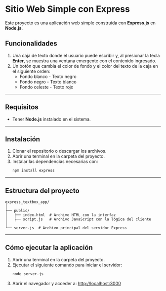 # Sitio Web Simple con Express

Este proyecto es una aplicación web simple construida con **Express.js** en **Node.js**.

## Funcionalidades

1. Una caja de texto donde el usuario puede escribir y, al presionar la tecla **Enter**, se muestra una ventana emergente con el contenido ingresado.
2. Un botón que cambia el color de fondo y el color del texto de la caja en el siguiente orden:
   - Fondo blanco - Texto negro  
   - Fondo negro - Texto blanco  
   - Fondo celeste - Texto rojo  

---

## Requisitos

- Tener **Node.js** instalado en el sistema.

---

## Instalación

1. Clonar el repositorio o descargar los archivos.
2. Abrir una terminal en la carpeta del proyecto.
3. Instalar las dependencias necesarias con:
   ```bash
   npm install express
   ```

---

## Estructura del proyecto

```
express_textbox_app/
│
├── public/
│   ├── index.html  # Archivo HTML con la interfaz
│   ├── script.js   # Archivo JavaScript con la lógica del cliente
│
└── server.js  # Archivo principal del servidor Express
```

---

## Cómo ejecutar la aplicación

1. Abrir una terminal en la carpeta del proyecto.
2. Ejecutar el siguiente comando para iniciar el servidor:
   ```bash
   node server.js
   ```
3. Abrir el navegador y acceder a: [http://localhost:3000](http://localhost:3000)
